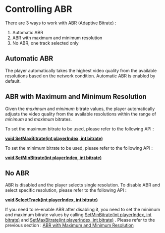 # Controlling ABR

There are 3 ways to work with ABR (Adaptive Bitrate) : 
1. Automatic ABR
2. ABR with maximum and minimum resolution
3. No ABR, one track selected only

## Automatic ABR
The player automatically takes the highest video quality from the available resolutions based on the network condition. Automatic ABR is enabled by default.

## ABR with Maximum and Minimum Resolution
Given the *maximum* and *minimum* bitrate values, the player automatically adjusts the video quality from the available resolutions within the range of *minimum* and *maximum* bitrates.

To set the maximum bitrate to be used, please refer to the following API : 

[**void SetMaxBitrate(int playerIndex, int bitrate)**](./hisplayer-api.md#protected-void-setmaxbitrateint-playerindex-int-bitrate)

To set the minimum bitrate to be used, please refer to the following API : 

[**void SetMinBitrate(int playerIndex, int bitrate)**](./hisplayer-api.md#protected-void-setminbitrateint-playerindex-int-bitrate)

## No ABR
ABR is disabled and the player selects single resolution. To disable ABR and select specific resolution, please refer to the following API : 

[**void SelectTrack(int playerIndex, int bitrate)**](./hisplayer-api.md#protected-void-selecttrackint-playerindex-int-bitrate)

If you need to re-enable ABR after disabling it, you need to set the minimum and maximum bitrate values by calling [SetMinBitrate(int playerIndex, int bitrate)](./hisplayer-api.md#protected-void-setminbitrateint-playerindex-int-bitrate) and [SetMaxBitrate(int playerIndex, int bitrate)](./hisplayer-api.md#protected-void-setmaxbitrateint-playerindex-int-bitrate) . 
Please refer to the previous section :  [ABR with Maximum and Minimum Resolution](controlling-abr.md#abr-with-maximum-and-minimum-resolution)

